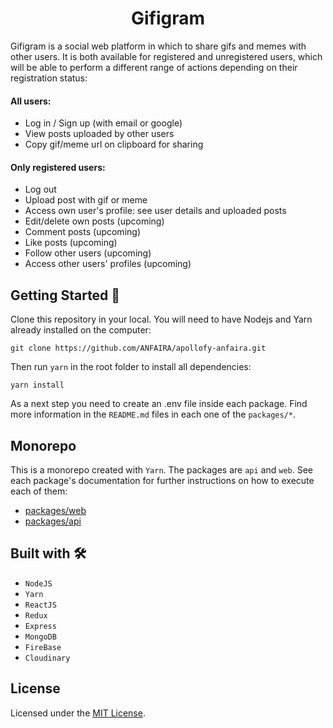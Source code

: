 <h1 align="center">
  <b>Gifigram</b>
</h1>

Gifigram is a social web platform in which to share gifs and memes with other users. It is both available for registered and unregistered users, which will be able to perform a different range of actions depending on their registration status:

#### All users:
- Log in / Sign up (with email or google)
- View posts uploaded by other users
- Copy gif/meme url on clipboard for sharing

#### Only registered users:
- Log out
- Upload post with gif or meme
- Access own user's profile: see user details and uploaded posts
- Edit/delete own posts (upcoming)
- Comment posts (upcoming)
- Like posts (upcoming)
- Follow other users (upcoming)
- Access other users' profiles (upcoming)

## Getting Started 🚀

Clone this repository in your local. You will need to have Nodejs and Yarn already installed on the computer:

`git clone https://github.com/ANFAIRA/apollofy-anfaira.git`

Then run `yarn` in the root folder to install all dependencies:

`yarn install`

As a next step you need to create an .env file inside each package. Find more information in the `README.md` files in each one of the `packages/*`.


## Monorepo

This is a monorepo created with `Yarn`. The packages are `api` and `web`. See each package's documentation for further instructions on how to execute each of them:

- [packages/web](packages/web/README.md)
- [packages/api](packages/api/README.md)

## Built with 🛠️
* `NodeJS`
* `Yarn`
* `ReactJS`
* `Redux`
* `Express`
* `MongoDB`
* `FireBase`
* `Cloudinary`

## License

Licensed under the [MIT License](./LICENSE).
